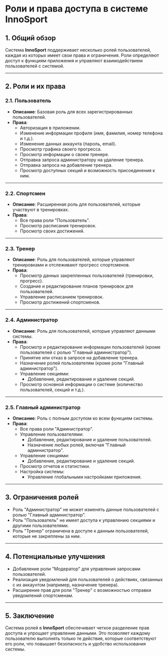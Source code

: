 ﻿# Роли и права доступа в системе **InnoSport**

## 1. Общий обзор
Система **InnoSport** поддерживает несколько ролей пользователей, каждая из которых имеет свои права и ограничения. Роли определяют доступ к функциям приложения и управляют взаимодействием пользователей с системой.

---

## 2. Роли и их права

### 2.1. **Пользователь**
- **Описание**: Базовая роль для всех зарегистрированных пользователей.
- **Права**:
  - Авторизация в приложении.
  - Изменение информации профиля (имя, фамилия, номер телефона и т.д.).
  - Изменение данных аккаунта (пароль, email).
  - Просмотр графика своего прогресса.
  - Просмотр информации о своем тренере.
  - Отправка запроса администратору на удаление тренера.
  - Отправка запроса на добавление тренера.
  - Просмотр доступных секций и возможность присоединения к ним.

---

### 2.2. **Спортсмен**
- **Описание**: Расширенная роль для пользователей, которые участвуют в тренировках.
- **Права**:
  - Все права роли "Пользователь".
  - Просмотр расписания тренировок.
  - Просмотр своих достижений.

---

### 2.3. **Тренер**
- **Описание**: Роль для пользователей, которые управляют тренировками и отслеживают прогресс спортсменов.
- **Права**:
  - Просмотр данных закрепленных пользователей (тренировки, прогресс).
  - Создание и редактирование планов тренировок для пользователей.
  - Управление расписанием тренировок.
  - Просмотр достижений спортсменов.

---

### 2.4. **Администратор**
- **Описание**: Роль для пользователей, которые управляют данными системы.
- **Права**:
  - Просмотр и редактирование информации пользователей (кроме пользователей с ролью "Главный администратор").
  - Принятие или отказ в запросе на добавление тренера.
  - Назначение ролей пользователям (кроме роли "Главный администратор").
  - Управление секциями:
    - Добавление, редактирование и удаление секций.
  - Просмотр основной информации о системе (количество пользователей, секций и т.д.).

---

### 2.5. **Главный администратор**
- **Описание**: Роль с полным доступом ко всем функциям системы.
- **Права**:
  - Все права роли "Администратор".
  - Управление пользователями:
    - Добавление, редактирование и удаление пользователей.
    - Назначение любых ролей, включая "Главный администратор".
  - Управление секциями:
    - Добавление, редактирование и удаление секций.
  - Просмотр отчетов и статистики.
  - Настройка системы:
    - Управление глобальными настройками приложения.

---

## 3. Ограничения ролей
- Роль "Администратор" не может изменять данные пользователей с ролью "Главный администратор".
- Роль "Пользователь" не имеет доступа к управлению секциями и другими пользователями.
- Роль "Тренер" ограничена в доступе к данным пользователей, которые не закреплены за ним.

---

## 4. Потенциальные улучшения
- Добавление роли "Модератор" для управления запросами пользователей.
- Реализация уведомлений для пользователей о действиях, связанных с их аккаунтом (например, назначение тренера).
- Расширение прав для роли "Тренер" с возможностью отправки уведомлений спортсменам.

---

## 5. Заключение
Система ролей в **InnoSport** обеспечивает четкое разделение прав доступа и упрощает управление данными. Это позволяет каждому пользователю выполнять только те действия, которые соответствуют его роли, что повышает безопасность и удобство использования системы.
